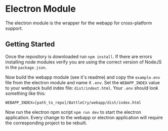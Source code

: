 # Electron Module
The electron module is the wrapper for the webapp for cross-platform support.

## Getting Started
Once the repository is downloaded run `npm install`. If there are errors installing
node modules verify you are using the correct version of NodeJS in the `package.json`.

Now build the webapp module (see it's readme) and copy the `example.env` file from 
the electron module and name it `.env`. Set the `WEBAPP_INDEX` value to your 
webpack build index file: `dist/indext.html`. Your `.env` should look something 
like this:

```
WEBAPP_INDEX=[path_to_repo]/BattleCry/webapp/dist/index.html
```

Now run the electron npm script `npm run dev` to start the electron application. Every
change to the webapp or electron application will require the corresponding project
to be rebuilt.